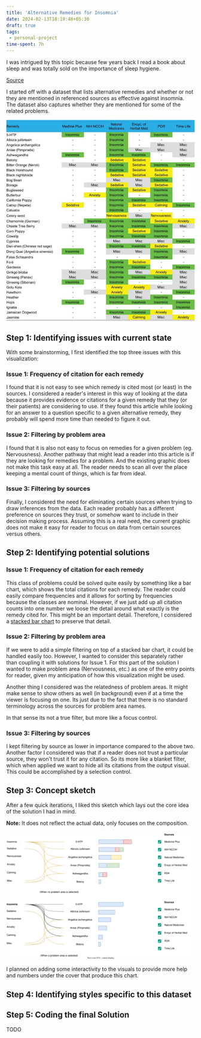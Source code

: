 ```yaml
---
title: 'Alternative Remedies for Insomnia'
date: 2024-02-13T18:19:48+05:30
draft: true
tags: 
 - personal-project
time-spent: 7h
---
```

I was intrigued by this topic because few years back I read a book about sleep and was totally sold on the importance of sleep hygiene.

[Source](https://www.ncbi.nlm.nih.gov/pmc/articles/PMC5364017/)

I started off with a dataset that lists alternative remedies and whether or not they are mentioned in referenced sources as effective against insomnia. The dataset also captures whether they are mentioned for some of the related problems.

![Source data](images/source-data.jpg)

## Step 1: Identifying issues with current state
With some brainstorming, I first identified the top three issues with this visualization:

### Issue 1: Frequency of citation for each remedy
I found that it is not easy to see which remedy is cited most (or least) in the sources. I considered a reader's interest in this way of looking at the data because it provides evidence or citations for a given remedy that they (or their patients) are considering to use. If they found this article while looking for an answer to a question specific to a given alternative remedy, they probably will spend more time than needed to figure it out.

### Issue 2: Filtering by problem area
I found that it is also not easy to focus on remedies for a given problem (eg. Nervousness). Another pathway that might lead a reader into this article is if they are looking for remedies for a problem. And the existing graphic does not make this task easy at all. The reader needs to scan all over the place keeping a mental count of things, which is far from ideal.

### Issue 3: Filtering by sources
Finally, I considered the need for eliminating certain sources when trying to draw inferences from the data. Each reader probably has a different preference on sources they trust, or somehow want to include in their decision making process. Assuming this is a real need, the current graphic does not make it easy for reader to focus on data from certain sources versus others.

## Step 2: Identifying potential solutions
### Issue 1: Frequency of citation for each remedy
This class of problems could be solved quite easily by something like a bar chart, which shows the total citations for each remedy. The reader could easily compare frequencies and it allows for sorting by frequencies because the classes are nominal. However, if we just add up all citation counts into one number we loose the detail around what exactly is the remedy cited for. This might be an important detail. Therefore, I considered a [stacked bar chart](https://en.wikipedia.org/wiki/Bar_chart#Grouped_(clustered)_and_stacked) to preserve that detail.

### Issue 2: Filtering by problem area
If we were to add a simple filtering on top of a stacked bar chart, it could be handled easily too. However, I wanted to consider this separately rather than coupling it with solutions for Issue 1. For this part of the solution I wanted to make problem area (Nervousness, etc.) as one of the entry points for reader, given my anticipation of how this visualization might be used.

Another thing I considered was the relatedness of problem areas. It might make sense to show others as well (in background) even if at a time the viewer is focusing on one. Its just due to the fact that there is no standard terminology across the sources for problem area names.

In that sense its not a true filter, but more like a focus control.

### Issue 3: Filtering by sources
I kept filtering by source as lower in importance compared to the above two. Another factor I considered was that if a reader does not trust a particular source, they won't trust it for any citation. So its more like a blanket filter, which when applied we want to hide all its citations from the output visual. This could be accomplished by a selection control.


## Step 3: Concept sketch
After a few quick iterations, I liked this sketch which lays out the core idea of the solution I had in mind.

**Note:** It does not reflect the actual data, only focuses on the composition.

![Concept sketch](images/concept.drawio.svg)

I planned on adding some interactivity to the visuals to provide more help and numbers under the cover that produce this chart.

## Step 4: Identifying styles specific to this dataset

## Step 5: Coding the final Solution

TODO